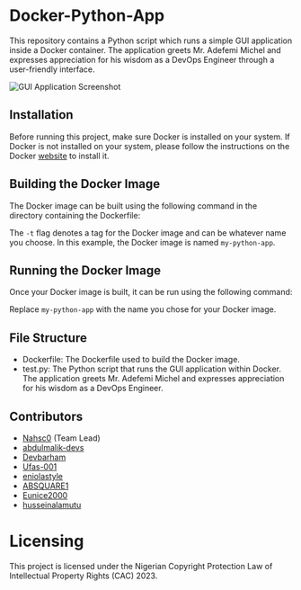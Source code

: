 # Docker-Python-App

This repository contains a Python script which runs a simple GUI application inside a Docker container. The application greets Mr. Adefemi Michel and expresses appreciation for his wisdom as a DevOps Engineer through a user-friendly interface.

![GUI Application Screenshot](/path/to/screenshot.png)

## Installation

Before running this project, make sure Docker is installed on your system. If Docker is not installed on your system, please follow the instructions on the Docker [website](https://docs.docker.com/get-docker/) to install it.

## Building the Docker Image

The Docker image can be built using the following command in the directory containing the Dockerfile:


The `-t` flag denotes a tag for the Docker image and can be whatever name you choose. In this example, the Docker image is named `my-python-app`.

## Running the Docker Image

Once your Docker image is built, it can be run using the following command:


Replace `my-python-app` with the name you chose for your Docker image.

## File Structure

- Dockerfile: The Dockerfile used to build the Docker image.
- test.py: The Python script that runs the GUI application within Docker. The application greets Mr. Adefemi Michel and expresses appreciation for his wisdom as a DevOps Engineer.

## Contributors

- [Nahsc0](https://github.com/Nahsc0) (Team Lead)
- [abdulmalik-devs](https://github.com/abdulmalik-devs)
- [Devbarham](https://github.com/Devbarham)
- [Ufas-001](https://github.com/Ufas-001)
- [eniolastyle](https://github.com/eniolastyle)
- [ABSQUARE1](https://github.com/ABSQUARE1)
- [Eunice2000](https://github.com/Eunice2000)
- [husseinalamutu](https://github.com/husseinalamutu)

# Licensing

This project is licensed under the Nigerian Copyright Protection Law of Intellectual Property Rights (CAC) 2023.
